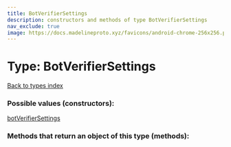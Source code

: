 ```yaml
---
title: BotVerifierSettings
description: constructors and methods of type BotVerifierSettings
nav_exclude: true
image: https://docs.madelineproto.xyz/favicons/android-chrome-256x256.png
---
```

# Type: BotVerifierSettings
[Back to types index](index.html)



### Possible values (constructors):

[botVerifierSettings](/API_docs/constructors/botVerifierSettings.html)  



### Methods that return an object of this type (methods):



